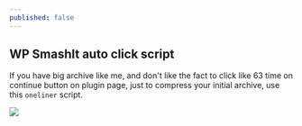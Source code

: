 ```yaml
---
published: false
---
```

## WP SmashIt auto click script

If you have big archive like me, and don't like the fact to click like 63 time on continue button on plugin page, just to compress your initial archive, use this `oneliner` script.


![]({{site.baseurl}}/https://i.imgur.com/LH1Yqp5.png)
